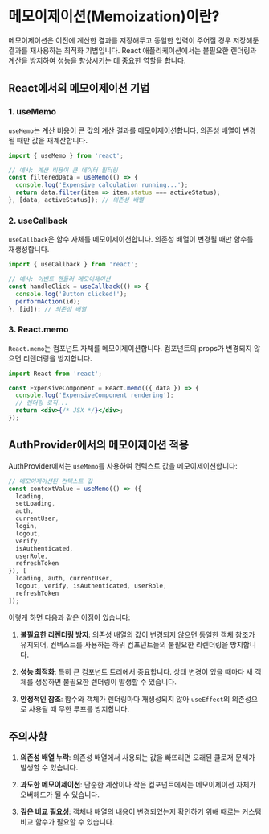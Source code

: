# 메모이제이션(Memoization)이란?

메모이제이션은 이전에 계산한 결과를 저장해두고 동일한 입력이 주어질 경우 저장해둔 결과를 재사용하는 최적화 기법입니다. React 애플리케이션에서는 불필요한 렌더링과 계산을 방지하여 성능을 향상시키는 데 중요한 역할을 합니다.

## React에서의 메모이제이션 기법

### 1. useMemo

`useMemo`는 계산 비용이 큰 값의 계산 결과를 메모이제이션합니다. 의존성 배열이 변경될 때만 값을 재계산합니다.

```jsx
import { useMemo } from 'react';

// 예시: 계산 비용이 큰 데이터 필터링
const filteredData = useMemo(() => {
  console.log('Expensive calculation running...');
  return data.filter(item => item.status === activeStatus);
}, [data, activeStatus]); // 의존성 배열
```

### 2. useCallback

`useCallback`은 함수 자체를 메모이제이션합니다. 의존성 배열이 변경될 때만 함수를 재생성합니다.

```jsx
import { useCallback } from 'react';

// 예시: 이벤트 핸들러 메모이제이션
const handleClick = useCallback(() => {
  console.log('Button clicked!');
  performAction(id);
}, [id]); // 의존성 배열
```

### 3. React.memo

`React.memo`는 컴포넌트 자체를 메모이제이션합니다. 컴포넌트의 props가 변경되지 않으면 리렌더링을 방지합니다.

```jsx
import React from 'react';

const ExpensiveComponent = React.memo(({ data }) => {
  console.log('ExpensiveComponent rendering');
  // 렌더링 로직...
  return <div>{/* JSX */}</div>;
});
```

## AuthProvider에서의 메모이제이션 적용

AuthProvider에서는 `useMemo`를 사용하여 컨텍스트 값을 메모이제이션합니다:

```jsx
// 메모이제이션된 컨텍스트 값
const contextValue = useMemo(() => ({
  loading,
  setLoading,
  auth,
  currentUser,
  login,
  logout,
  verify,
  isAuthenticated,
  userRole,
  refreshToken
}), [
  loading, auth, currentUser, 
  logout, verify, isAuthenticated, userRole, 
  refreshToken
]);
```

이렇게 하면 다음과 같은 이점이 있습니다:

1. **불필요한 리렌더링 방지**: 의존성 배열의 값이 변경되지 않으면 동일한 객체 참조가 유지되어, 컨텍스트를 사용하는 하위 컴포넌트들의 불필요한 리렌더링을 방지합니다.

2. **성능 최적화**: 특히 큰 컴포넌트 트리에서 중요합니다. 상태 변경이 있을 때마다 새 객체를 생성하면 불필요한 렌더링이 발생할 수 있습니다.

3. **안정적인 참조**: 함수와 객체가 렌더링마다 재생성되지 않아 `useEffect`의 의존성으로 사용될 때 무한 루프를 방지합니다.

## 주의사항

1. **의존성 배열 누락**: 의존성 배열에서 사용되는 값을 빠뜨리면 오래된 클로저 문제가 발생할 수 있습니다.

2. **과도한 메모이제이션**: 단순한 계산이나 작은 컴포넌트에서는 메모이제이션 자체가 오버헤드가 될 수 있습니다.

3. **깊은 비교 필요성**: 객체나 배열의 내용이 변경되었는지 확인하기 위해 때로는 커스텀 비교 함수가 필요할 수 있습니다.
